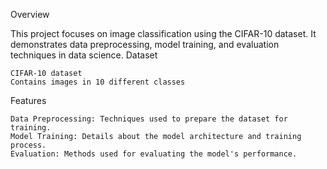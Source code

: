 Overview

This project focuses on image classification using the CIFAR-10 dataset. It demonstrates data preprocessing, model training, and evaluation techniques in data science.
Dataset

    CIFAR-10 dataset
    Contains images in 10 different classes

Features

    Data Preprocessing: Techniques used to prepare the dataset for training.
    Model Training: Details about the model architecture and training process.
    Evaluation: Methods used for evaluating the model's performance.
